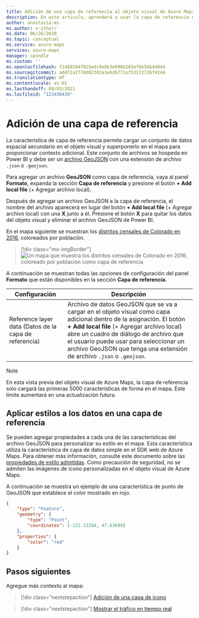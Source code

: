 ```yaml
---
title: Adición de una capa de referencia al objeto visual de Azure Maps en Power BI | Microsoft Azure Maps
description: En este artículo, aprenderá a usar la capa de referencia en el objeto visual de Microsoft Azure Maps para Power BI.
author: anastasia-ms
ms.author: v-stharr
ms.date: 06/26/2020
ms.topic: conceptual
ms.service: azure-maps
services: azure-maps
manager: cpendle
ms.custom: ''
ms.openlocfilehash: f1488584f025edc9e8b3e098b283efbb56b449d4
ms.sourcegitcommit: add71a1f7dd82303a1eb3b771af53172726f4144
ms.translationtype: HT
ms.contentlocale: es-ES
ms.lasthandoff: 09/03/2021
ms.locfileid: "123430439"
---
```

# <a name="add-a-reference-layer"></a>Adición de una capa de referencia

La característica de capa de referencia permite cargar un conjunto de datos espacial secundario en el objeto visual y superponerlo en el mapa para proporcionar contexto adicional. Este conjunto de archivos se hospeda en Power BI y debe ser un [archivo GeoJSON](https://wikipedia.org/wiki/GeoJSON) con una extensión de archivo `.json` o `.geojson`.

Para agregar un archivo **GeoJSON** como capa de referencia, vaya al panel **Formato**, expanda la sección **Capa de referencia** y presione el botón **+ Add local file** (+ Agregar archivo local).

Después de agregar un archivo GeoJSON a la capa de referencia, el nombre del archivo aparecerá en lugar del botón **+ Add local file** (+ Agregar archivo local) con una **X** junto a él. Presione el botón **X** para quitar los datos del objeto visual y eliminar el archivo GeoJSON de Power BI.

En el mapa siguiente se muestran los [distritos censales de Colorado en 2016](https://github.com/Azure-Samples/AzureMapsCodeSamples/tree/master/AzureMapsCodeSamples/Common/data/geojson), coloreados por población.

> [!div class="mx-imgBorder"]
> ![Un mapa que muestra los distritos censales de Colorado en 2016, coloreado por población como capa de referencia](media/power-bi-visual/reference-layer-CO-census-tract.png)

A continuación se muestran todas las opciones de configuración del panel **Formato** que están disponibles en la sección **Capa de referencia**.

| Configuración              | Descripción   |
|----------------------|---------------|
| Reference layer data (Datos de la capa de referencia) | Archivo de datos GeoJSON que se va a cargar en el objeto visual como capa adicional dentro de la asignación. El botón **+ Add local file** (+ Agregar archivo local) abre un cuadro de diálogo de archivo que el usuario puede usar para seleccionar un archivo GeoJSON que tenga una extensión de archivo `.json` o `.geojson`. |

> [!NOTE]
> En esta vista previa del objeto visual de Azure Maps, la capa de referencia solo cargará las primeras 5000 características de forma en el mapa. Este límite aumentará en una actualización futura.

## <a name="styling-data-in-a-reference-layer"></a>Aplicar estilos a los datos en una capa de referencia

Se pueden agregar propiedades a cada una de las características del archivo GeoJSON para personalizar su estilo en el mapa. Esta característica utiliza la característica de capa de datos simple en el SDK web de Azure Maps. Para obtener más información, consulte este documento sobre las [propiedades de estilo admitidas](spatial-io-add-simple-data-layer.md#default-supported-style-properties). Como precaución de seguridad, no se admiten las imágenes de icono personalizadas en el objeto visual de Azure Maps.

A continuación se muestra un ejemplo de una característica de punto de GeoJSON que establece el color mostrado en rojo.

```json
{
    "type": "Feature",
    "geometry": {
        "type": "Point",
        "coordinates": [-122.13284, 47.63699]
    },
    "properties": {
        "color": "red"
    }
}
```
## <a name="next-steps"></a>Pasos siguientes

Agregue más contexto al mapa:

> [!div class="nextstepaction"]
> [Adición de una capa de icono](power-bi-visual-add-tile-layer.md)

> [!div class="nextstepaction"]
> [Mostrar el tráfico en tiempo real](power-bi-visual-show-real-time-traffic.md)

